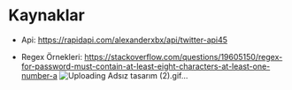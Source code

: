 # Kaynaklar

- Api: https://rapidapi.com/alexanderxbx/api/twitter-api45

- Regex Örnekleri: https://stackoverflow.com/questions/19605150/regex-for-password-must-contain-at-least-eight-characters-at-least-one-number-a
![Uploading Adsız tasarım (2).gif…]()
